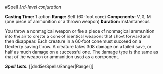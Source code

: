#Spell
*3rd-level conjuration*

**Casting Time:** 1 action
**Range:** Self (60-foot cone)
**Components:** V, S, M (one piece of ammunition or a thrown weapon)
**Duration:** Instantaneous

You throw a nonmagical weapon or fire a piece of nonmagical ammunition into the air to create a cone of identical weapons that shoot forward and then disappear. Each creature in a 60-foot cone must succeed on a Dexterity saving throw. A creature takes 3d8 damage on a failed save, or half as much damage on a successful one. The damage type is the same as that of the weapon or ammunition used as a component.

***Spell Lists.*** [[dnd5e/Spells/Ranger\|Ranger]]